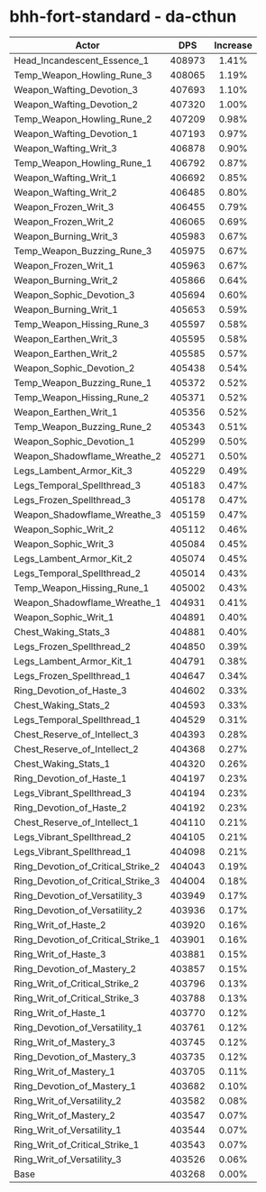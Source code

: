 # bhh-fort-standard - da-cthun
| Actor | DPS | Increase |
|---|:---:|:---:|
|Head_Incandescent_Essence_1|408973|1.41%|
|Temp_Weapon_Howling_Rune_3|408065|1.19%|
|Weapon_Wafting_Devotion_3|407693|1.10%|
|Weapon_Wafting_Devotion_2|407320|1.00%|
|Temp_Weapon_Howling_Rune_2|407209|0.98%|
|Weapon_Wafting_Devotion_1|407193|0.97%|
|Weapon_Wafting_Writ_3|406878|0.90%|
|Temp_Weapon_Howling_Rune_1|406792|0.87%|
|Weapon_Wafting_Writ_1|406692|0.85%|
|Weapon_Wafting_Writ_2|406485|0.80%|
|Weapon_Frozen_Writ_3|406455|0.79%|
|Weapon_Frozen_Writ_2|406065|0.69%|
|Weapon_Burning_Writ_3|405983|0.67%|
|Temp_Weapon_Buzzing_Rune_3|405975|0.67%|
|Weapon_Frozen_Writ_1|405963|0.67%|
|Weapon_Burning_Writ_2|405866|0.64%|
|Weapon_Sophic_Devotion_3|405694|0.60%|
|Weapon_Burning_Writ_1|405653|0.59%|
|Temp_Weapon_Hissing_Rune_3|405597|0.58%|
|Weapon_Earthen_Writ_3|405595|0.58%|
|Weapon_Earthen_Writ_2|405585|0.57%|
|Weapon_Sophic_Devotion_2|405438|0.54%|
|Temp_Weapon_Buzzing_Rune_1|405372|0.52%|
|Temp_Weapon_Hissing_Rune_2|405371|0.52%|
|Weapon_Earthen_Writ_1|405356|0.52%|
|Temp_Weapon_Buzzing_Rune_2|405343|0.51%|
|Weapon_Sophic_Devotion_1|405299|0.50%|
|Weapon_Shadowflame_Wreathe_2|405271|0.50%|
|Legs_Lambent_Armor_Kit_3|405229|0.49%|
|Legs_Temporal_Spellthread_3|405183|0.47%|
|Legs_Frozen_Spellthread_3|405178|0.47%|
|Weapon_Shadowflame_Wreathe_3|405159|0.47%|
|Weapon_Sophic_Writ_2|405112|0.46%|
|Weapon_Sophic_Writ_3|405084|0.45%|
|Legs_Lambent_Armor_Kit_2|405074|0.45%|
|Legs_Temporal_Spellthread_2|405014|0.43%|
|Temp_Weapon_Hissing_Rune_1|405002|0.43%|
|Weapon_Shadowflame_Wreathe_1|404931|0.41%|
|Weapon_Sophic_Writ_1|404891|0.40%|
|Chest_Waking_Stats_3|404881|0.40%|
|Legs_Frozen_Spellthread_2|404850|0.39%|
|Legs_Lambent_Armor_Kit_1|404791|0.38%|
|Legs_Frozen_Spellthread_1|404647|0.34%|
|Ring_Devotion_of_Haste_3|404602|0.33%|
|Chest_Waking_Stats_2|404593|0.33%|
|Legs_Temporal_Spellthread_1|404529|0.31%|
|Chest_Reserve_of_Intellect_3|404393|0.28%|
|Chest_Reserve_of_Intellect_2|404368|0.27%|
|Chest_Waking_Stats_1|404320|0.26%|
|Ring_Devotion_of_Haste_1|404197|0.23%|
|Legs_Vibrant_Spellthread_3|404194|0.23%|
|Ring_Devotion_of_Haste_2|404192|0.23%|
|Chest_Reserve_of_Intellect_1|404110|0.21%|
|Legs_Vibrant_Spellthread_2|404105|0.21%|
|Legs_Vibrant_Spellthread_1|404098|0.21%|
|Ring_Devotion_of_Critical_Strike_2|404043|0.19%|
|Ring_Devotion_of_Critical_Strike_3|404004|0.18%|
|Ring_Devotion_of_Versatility_3|403949|0.17%|
|Ring_Devotion_of_Versatility_2|403936|0.17%|
|Ring_Writ_of_Haste_2|403920|0.16%|
|Ring_Devotion_of_Critical_Strike_1|403901|0.16%|
|Ring_Writ_of_Haste_3|403881|0.15%|
|Ring_Devotion_of_Mastery_2|403857|0.15%|
|Ring_Writ_of_Critical_Strike_2|403796|0.13%|
|Ring_Writ_of_Critical_Strike_3|403788|0.13%|
|Ring_Writ_of_Haste_1|403770|0.12%|
|Ring_Devotion_of_Versatility_1|403761|0.12%|
|Ring_Writ_of_Mastery_3|403745|0.12%|
|Ring_Devotion_of_Mastery_3|403735|0.12%|
|Ring_Writ_of_Mastery_1|403705|0.11%|
|Ring_Devotion_of_Mastery_1|403682|0.10%|
|Ring_Writ_of_Versatility_2|403582|0.08%|
|Ring_Writ_of_Mastery_2|403547|0.07%|
|Ring_Writ_of_Versatility_1|403544|0.07%|
|Ring_Writ_of_Critical_Strike_1|403543|0.07%|
|Ring_Writ_of_Versatility_3|403526|0.06%|
|Base|403268|0.00%|
